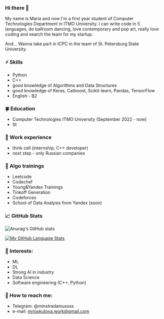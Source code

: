 ### Hi there 👋
My name is Maria and now I'm a first year student of Computer Technologies Department in ITMO University. I can write code in 5 languages, do ballroom dancing, love contemporary and pop art, really love coding and search the team for my startup.

And... Wanna take part in ICPC in the team of St. Petersburg State University.

### ⚡ Skills
* Python
* C++
* good knowledge of Algorithms and Data Structures
* good knowledge of Keras, Catboost, Scikit-learn, Pandas, TensorFlow
* English - B2

### 🍀 Education
* Computer Technologies ITMO University (September 2022 - now)
* St

### 💜 Work experience
* think cell (internship, C++ developer)
* next step - only Russian companies

### 🗿 Algo trainings
* Leetcode
* Codechef
* Young&Yandex Trainings
* Tinkoff Generation
* Сodeforces
* School of Data Analysis from Yandex (soon) 

### 📈 GitHub Stats

![Anurag's GitHub stats](https://github-readme-stats.vercel.app/api?username=minstradamuss&show_icons=true&theme=merko)

[![My GitHub Language Stats](https://github-readme-stats.vercel.app/api/top-langs/?username=minstradamuss&langs_count=5&theme=tokyonight)]()


### 🌱 Interests:
- ML
- DL
- Strong AI in industry
- Data Science
- Software engineering (C++, Python)

### 💬 How to reach me: 
* Telegram: @minstradamussss
* e-mail: mrloskutova.work@gmail.com
